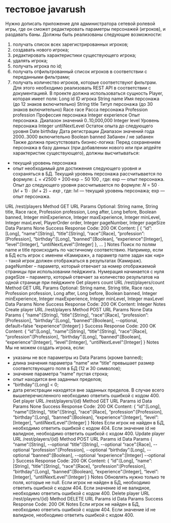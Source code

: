 # тестовое javarush

Нужно дописать приложение для администратора сетевой ролевой игры, где он сможет редактировать
параметры персонажей (игроков), и раздавать баны. Должны быть реализованы следующие
возможности:
1. получать список всех зарегистрированных игроков;
2. создавать нового игрока;
3. редактировать характеристики существующего игрока;
4. удалять игрока;
5. получать игрока по id;
6. получать отфильтрованный список игроков в соответствии с переданными фильтрами;
7. получать количество игроков, которые соответствуют фильтрам.
Для этого необходимо реализовать REST API в соответствии с документацией.
В проекте должна использоваться сущность Player, которая имеет поля:
Long id ID игрока
String name Имя персонажа (до 12 знаков включительно)
String title Титул персонажа (до 30 знаков включительно)
Race race Расса персонажа
Profession profession Профессия персонажа
Integer experience Опыт персонажа. Диапазон значений 0..10,000,000
Integer level Уровень персонажа
Integer untilNextLevel Остаток опыта до следующего уровня
Date birthday Дата регистрации
Диапазон значений года 2000..3000 включительно
Boolean banned Забанен / не забанен
Также должна присутствовать бизнес-логика:
Перед сохранением персонажа в базу данных (при добавлении нового или при апдейте характеристик
существующего), должны высчитываться:
- текущий уровень персонажа
- опыт необходимый для достижения следующего уровня
и сохраняться в БД. Текущий уровень персонажа рассчитывается по формуле:
𝐿 =
√2500 + 200·exp − 50
100
,
где:
exp — опыт персонажа.
Опыт до следующего уровня рассчитывается по формуле:
𝑁 = 50 ∙ (𝑙𝑣𝑙 + 1) ∙ (𝑙𝑣𝑙 + 2) − 𝑒𝑥𝑝 ,
где:
lvl — текущий уровень персонажа;
exp — опыт персонажа.



URL /rest/players
Method GET
URL Params Optional:
String name,
String title,
Race race,
Profession profession,
Long after,
Long before,
Boolean banned,
Integer minExperience,
Integer maxExperience,
Integer minLevel,
Integer maxLevel,
PlayerOrder order,
Integer pageNumber,
Integer pageSize
Data Params None
Success Response Code: 200 OK
Content: [
{
 “id”:[Long],
 “name”:[String],
 “title”:[String],
 “race”:[Race],
 “profession”:[Profession],
 “birthday”:[Long],
 “banned”:[Boolean],
 “experience”:[Integer],
 “level”:[Integer],
 “untilNextLevel”:[Integer]
},
…
]
Notes Поиск по полям name и title происходить по частичному
соответствию. Например, если в БД есть игрок с именем
«Камираж», а параметр name задан как «ир» - такой игрок
должен отображаться в результатах (Камираж).
pageNumber – параметр, который отвечает за номер
отображаемой страницы при использовании пейджинга.
Нумерация начинается с нуля
pageSize – параметр, который отвечает за количество
результатов на одной странице при пейджинге
Get players count
URL /rest/players/count
Method GET
URL Params Optional:
String name,
String title,
Race race,
Profession profession,
Long after,
Long before,
Boolean banned,
Integer minExperience,
Integer maxExperience,
Integer minLevel,
Integer maxLevel
Data Params None
Success Response Code: 200 OK
Content: Integer
Notes
Create player
URL /rest/players
Method POST
URL Params None
Data Params {
 “name”:[String],
 “title”:[String],
 “race”:[Race],
 “profession”:[Profession],
 “birthday”:[Long],
 “banned”:[Boolean], --optional, default=false
 “experience”:[Integer]
}
Success Response Code: 200 OK
Content: {
 “id”:[Long],
 “name”:[String],
 “title”:[String],
 “race”:[Race],
 “profession”:[Profession],
 “birthday”:[Long],
 “banned”:[Boolean],
 “experience”:[Integer],
 “level”:[Integer],
 “untilNextLevel”:[Integer]
}
Notes Мы не можем создать игрока, если:
- указаны не все параметры из Data Params (кроме banned);
- длина значения параметра “name” или “title” превышает
размер соответствующего поля в БД (12 и 30 символов);
- значение параметра “name” пустая строка;
- опыт находится вне заданных пределов;
- “birthday”:[Long] < 0;
- дата регистрации находятся вне заданных пределов.
В случае всего вышеперечисленного необходимо ответить
ошибкой с кодом 400.
Get player
URL /rest/players/{id}
Method GET
URL Params id
Data Params None
Success Response Code: 200 OK
Content: {
 “id”:[Long],
 “name”:[String],
 “title”:[String],
 “race”:[Race],
 “profession”:[Profession],
 “birthday”:[Long],
 “banned”:[Boolean],
 “experience”:[Integer],
 “level”:[Integer],
 “untilNextLevel”:[Integer]
}
Notes Если игрок не найден в БД, необходимо ответить ошибкой с
кодом 404.
Если значение id не валидное, необходимо ответить ошибкой
с кодом 400.
Update player
URL /rest/players/{id}
Method POST
URL Params id
Data Params {
 “name”:[String], --optional
 “title”:[String], --optional
 “race”:[Race], --optional
 “profession”:[Profession], --optional
 “birthday”:[Long], --optional
 “banned”:[Boolean], --optional
 “experience”:[Integer] --optional
}
Success Response Code: 200 OK
Content: {
 “id”:[Long],
 “name”:[String],
 “title”:[String],
 “race”:[Race],
 “profession”:[Profession],
 “birthday”:[Long],
 “banned”:[Boolean],
 “experience”:[Integer],
 “level”:[Integer],
 “untilNextLevel”:[Integer]
}
Notes Обновлять нужно только те поля, которые не null.
Если игрок не найден в БД, необходимо ответить ошибкой с
кодом 404.
Если значение id не валидное, необходимо ответить ошибкой
с кодом 400.
Delete player
URL /rest/players/{id}
Method DELETE
URL Params id
Data Params
Success Response Code: 200 OK
Notes Если игрок не найден в БД, необходимо ответить ошибкой с
кодом 404.
Если значение id не валидное, необходимо ответить ошибкой
с кодом 400.
